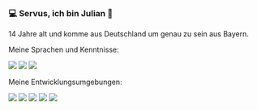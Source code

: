 ### 💻 Servus, ich bin Julian 👋

14 Jahre alt und komme aus Deutschland um genau zu sein aus Bayern.

Meine Sprachen und Kenntnisse:

<img src="https://img.shields.io/badge/java-007396.svg?&style=for-the-badge&logo=java&logoColor=white"/> <img src="https://img.shields.io/badge/c%23%20-239120.svg?&style=for-the-badge&logo=c-sharp&logoColor=white"/> <img src="https://img.shields.io/badge/mysql-4479A1.svg?&style=for-the-badge&logo=mysql&logoColor=white"/>

Meine Entwicklungsumgebungen:

<img src="https://img.shields.io/badge/eclipse-2C2255.svg?&style=for-the-badge&logo=eclipse&logoColor=white"/> <img src="https://img.shields.io/badge/visual%20studio-5C2D91.svg?&style=for-the-badge&logo=visual%20studio&logoColor=white"/> <img src="https://img.shields.io/badge/visual%20studio%20code-007ACC.svg?&style=for-the-badge&logo=visual%20studio%20code&logoColor=white"/> <img src="https://img.shields.io/badge/atom-0aa372.svg?&style=for-the-badge&logo=atom&logoColor=white"/> <img src="https://img.shields.io/badge/maven-C71A36.svg?&style=for-the-badge&logo=apache%20maven&logoColor=white"/>
